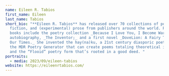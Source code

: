 ```yaml
---
name: Eileen R. Tabios
first_name: Eileen
last_name: Tabios
short_bio: "**Eileen R. Tabios** has released over 70 collections of poetry,
  fiction, and (experimental) prose from publishers around the world. Recent
  books include the poetry collection _Because I Love You, I Become War;_ an
  autobiography, _The Inventor;_ and a first novel _DoveLion: A Fairy Tale for
  Our Times._ She invented the hay(na)ku, a 21st century diasporic poetic form;
  the MDR Poetry Generator that can create poems totaling theoretical infinity;
  and the “Flooid” poetry form that’s rooted in a good deed. "
portraits:
  - media: 2023/09/eileen-tabios
website: https://eileenrtabios.com/
---
```

